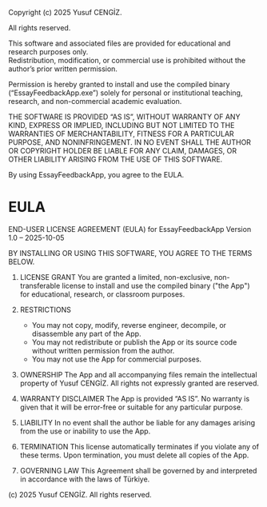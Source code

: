 Copyright (c) 2025 Yusuf CENGİZ.

All rights reserved.

This software and associated files are provided for educational and research purposes only.  
Redistribution, modification, or commercial use is prohibited without the author’s prior written permission.

Permission is hereby granted to install and use the compiled binary (“EssayFeedbackApp.exe”) solely for personal or institutional teaching, research, and non-commercial academic evaluation.

THE SOFTWARE IS PROVIDED “AS IS”, WITHOUT WARRANTY OF ANY KIND, EXPRESS OR IMPLIED, INCLUDING BUT NOT LIMITED TO THE WARRANTIES OF MERCHANTABILITY, FITNESS FOR A PARTICULAR PURPOSE, AND NONINFRINGEMENT. IN NO EVENT SHALL THE AUTHOR OR COPYRIGHT HOLDER BE LIABLE FOR ANY CLAIM, DAMAGES, OR OTHER LIABILITY ARISING FROM THE USE OF THIS SOFTWARE.

By using EssayFeedbackApp, you agree to the EULA.


# EULA

END-USER LICENSE AGREEMENT (EULA)
for EssayFeedbackApp
Version 1.0 – 2025-10-05

BY INSTALLING OR USING THIS SOFTWARE, YOU AGREE TO THE TERMS BELOW.

1. LICENSE GRANT
   You are granted a limited, non-exclusive, non-transferable license to install and use the compiled binary ("the App") for educational, research, or classroom purposes.

2. RESTRICTIONS
   - You may not copy, modify, reverse engineer, decompile, or disassemble any part of the App.
   - You may not redistribute or publish the App or its source code without written permission from the author.
   - You may not use the App for commercial purposes.

3. OWNERSHIP
   The App and all accompanying files remain the intellectual property of Yusuf CENGİZ. All rights not expressly granted are reserved.

4. WARRANTY DISCLAIMER
   The App is provided “AS IS”. No warranty is given that it will be error-free or suitable for any particular purpose.

5. LIABILITY
   In no event shall the author be liable for any damages arising from the use or inability to use the App.

6. TERMINATION
   This license automatically terminates if you violate any of these terms. Upon termination, you must delete all copies of the App.

7. GOVERNING LAW
   This Agreement shall be governed by and interpreted in accordance with the laws of Türkiye.

(c) 2025 Yusuf CENGİZ. All rights reserved.
